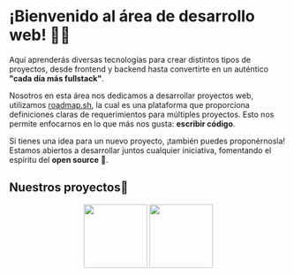 # ¡Bienvenido al área de desarrollo web!  🧑‍💻

Aquí aprenderás diversas tecnologías para crear distintos tipos de proyectos, desde frontend y backend hasta convertirte en un auténtico **"cada día más fullstack"**.  

Nosotros en esta área nos dedicamos a desarrollar proyectos web, utilizamos [roadmap.sh](https://roadmap.sh/projects), la cual es una plataforma que proporciona definiciones claras de requerimientos para múltiples proyectos. Esto nos permite enfocarnos en lo que más nos gusta: **escribir código**. 

Si tienes una idea para un nuevo proyecto, ¡también puedes proponérnosla! Estamos abiertos a desarrollar juntos cualquier iniciativa, fomentando el espíritu del **open source** 🐧.  



## Nuestros proyectos🚀</h2> </summary>
<div  align="center">
<a align="center" href="https://github.com/binarybrains-upiicsa/tooltip-css" title="tooltip-css"><img align="center" height="115" src="https://github-readme-stats.vercel.app/api/pin/?username=binarybrains-upiicsa&repo=tooltip-css&theme=tokyonight&border_color=61dafb&border_radius=10"></a>
<a align="center" href="https://github.com/binarybrains-upiicsa/basic-dockerfile" title="basic-dockerfile"><img align="center" height="115" src="https://github-readme-stats.vercel.app/api/pin/?username=binarybrains-upiicsa&repo=basic-dockerfile&theme=tokyonight&border_color=61dafb&border_radius=10"></a>
</div>
